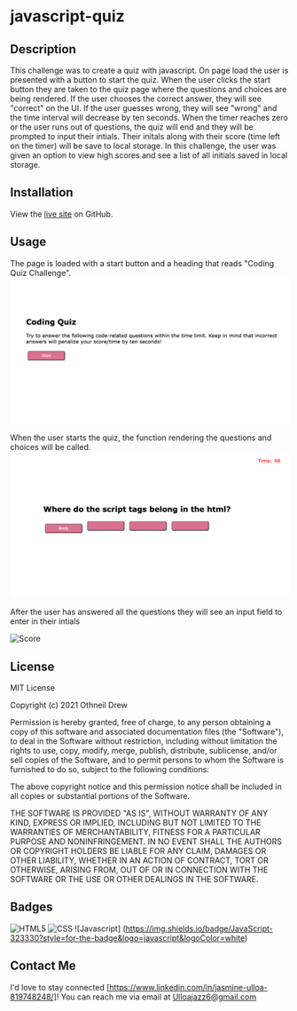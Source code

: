 # javascript-quiz


## Description

This challenge was to create a quiz with javascript. On page load the user is presented with a button to start the quiz. When the user clicks the start button they are taken to the quiz page where the questions and choices are being rendered. If the user chooses the correct answer, they will see "correct" on the UI. If the user guesses wrong, they will see "wrong" and the time interval will decrease by ten seconds. When the timer reaches zero or the user runs out of questions, the quiz will end and they will be prompted to input their intials. Their initals along with their score (time left on the timer) will be save to local storage. In this challenge, the user was given an option to view high scores and see a list of all initials saved in local storage.  



## Installation

View the [live site](https://silkyjazz.github.io/javascript-quiz/) on GitHub.


## Usage

The page is loaded with a start button and a heading that reads "Coding Quiz Challenge".
![On page load](assets/Screen%20Shot%202023-01-05%20at%2010.05.07%20PM.png)

When the user starts the quiz, the function rendering the questions and choices will be called.
![Start](assets/Screen%20Shot%202023-01-05%20at%2010.05.32%20PM.png)

After the user has answered all the questions they will see an input field to enter in their intials

![Score](assets/Screen%20Shot%202023-01-05%20at%2010.06.25%20PM.pngd)


## License

MIT License

Copyright (c) 2021 Othneil Drew

Permission is hereby granted, free of charge, to any person obtaining a copy
of this software and associated documentation files (the "Software"), to deal
in the Software without restriction, including without limitation the rights
to use, copy, modify, merge, publish, distribute, sublicense, and/or sell
copies of the Software, and to permit persons to whom the Software is
furnished to do so, subject to the following conditions:

The above copyright notice and this permission notice shall be included in all
copies or substantial portions of the Software.

THE SOFTWARE IS PROVIDED "AS IS", WITHOUT WARRANTY OF ANY KIND, EXPRESS OR
IMPLIED, INCLUDING BUT NOT LIMITED TO THE WARRANTIES OF MERCHANTABILITY,
FITNESS FOR A PARTICULAR PURPOSE AND NONINFRINGEMENT. IN NO EVENT SHALL THE
AUTHORS OR COPYRIGHT HOLDERS BE LIABLE FOR ANY CLAIM, DAMAGES OR OTHER
LIABILITY, WHETHER IN AN ACTION OF CONTRACT, TORT OR OTHERWISE, ARISING FROM,
OUT OF OR IN CONNECTION WITH THE SOFTWARE OR THE USE OR OTHER DEALINGS IN THE
SOFTWARE.

## Badges

![HTML5](https://img.shields.io/badge/HTML5-E34F26?style=for-the-badge&logo=html5&logoColor=white)
![CSS](https://img.shields.io/badge/CSS3-1572B6?style=for-the-badge&logo=css3&logoColor=white)
![Javascript] (https://img.shields.io/badge/JavaScript-323330?style=for-the-badge&logo=javascript&logoColor=white)



## Contact Me

I'd love to stay connected [https://www.linkedin.com/in/jasmine-ulloa-819748248/]! You can reach me via email at Ulloajazz6@gmail.com

